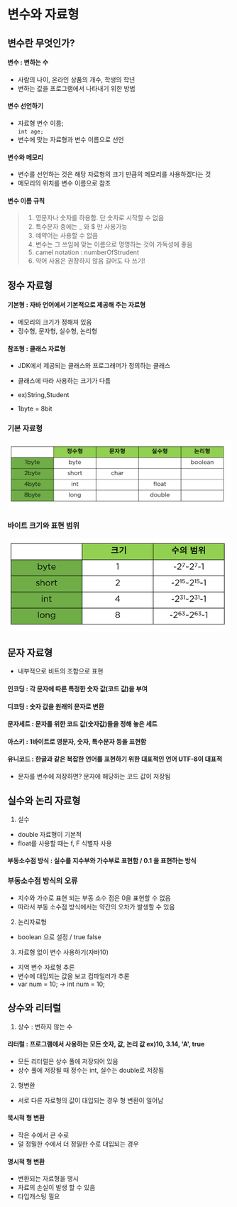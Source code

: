 # 변수와 자료형
  
  
## 변수란 무엇인가?
#### 변수 : 변하는 수  
* 사람의 나이, 온라인 상품의 개수, 학생의 학년  
* 변하는 값을 프로그램에서 나타내기 위한 방법  
  
#### 변수 선언하기  
* 자료형 변수 이름;  
<code>int age;</code>  
* 변수에 맞는 자료형과 변수 이름으로 선언  

#### 변수와 메모리  
* 변수를 선언하는 것은 해당 자료형의 크기 만큼의 메모리를 사용하겠다는 것  
* 메모리의 위치를 변수 이름으로 참조  

#### 변수 이름 규칙  
>1. 영문자나 숫자를 하용함. 단 숫자로 시작할 수 없음
>2. 특수문자 중에는 _ 와 $ 만 사용가능  
>3. 예약어는 사용할 수 없음  
>4. 변수는 그 쓰임에 맞는 이름으로 명명하는 것이 가독성에 좋음  
>5. camel notation : numberOfStrudent  
>6. 약어 사용은 권장하지 않음 길어도 다 쓰기!  

## 정수 자료형

#### 기본형 : 자바 언어에서 기본적으로 제공해 주는 자료형  
* 메모리의 크기가 정해져 있음  
* 정수형, 문자형, 실수형, 논리형    
#### 참조형 : 클래스 자료형  
* JDK에서 제공되는 클래스와 프로그래머가 정의하는 클래스 
* 클래스에 따라 사용하는 크기가 다름  
* ex)String,Student  

* 1byte = 8bit  
### 기본 자료형  
![chapter02-01](./image/chapter02-01.PNG)  

### 바이트 크기와 표현 범위   
![chapter02-02](./image/chapter02-02.PNG)
  
## 문자 자료형
* 내부적으로 비트의 조합으로 표현  
#### 인코딩 : 각 문자에 따른 특정한 숫자 값(코드 값)을 부여  
#### 디코딩 : 숫자 값을 원래의 문자로 변환  
  
#### 문자세트 : 문자를 위한 코드 값(숫자값)들을 정해 놓은 세트  
#### 아스키 : 1바이트로 영문자, 숫자, 특수문자 등을 표현함  
#### 유니코드 : 한글과 같은 복잡한 언어를 표현하기 위한 대표적인 언어 UTF-8이 대표적  
* 문자를 변수에 저장하면? 문자에 해당하는 코드 값이 저장됨  

## 실수와 논리 자료형
1. 실수  
* double 자료형이 기본적  
* float를 사용할 때는 f, F 식별자 사용  

#### 부동소수점 방식 : 실수를 지수부와 가수부로 표현함 / 0.1 을 표현하는 방식  

### 부동소수점 방식의 오류  

* 지수와 가수로 표현 되는 부동 소수 점은 0을 표현할 수 없음  
* 따라서 부동 소수점 방식에서는 약간의 오차가 발생할 수 있음  

2. 논리자료형
* boolean 으로 설정 / true false  

3. 자료형 없이 변수 사용하기(자바10)  
* 지역 변수 자료형 추론  
* 변수에 대입되는 값을 보고 컴파일러가 추론  
* var num = 10; -> int num = 10;  

## 상수와 리터럴

1. 상수 : 변하지 않는 수  
#### 리터럴 : 프로그램에서 사용하는 모든 숫자, 값, 논리 값 ex)10, 3.14, 'A', true  
* 모든 리터럴은 상수 풀에 저장되어 있음  
* 상수 풀에 저장될 때 정수는 int, 실수는 double로 저장됨  
  
2. 형변환  
* 서로 다른 자료형의 값이 대입되는 경우 형 변환이 일어남  
#### 묵시적 형 변환  
* 작은 수에서 큰 수로  
* 덜 정밀한 수에서 더 정밀한 수로 대입되는 경우  
#### 명시적 형 변환  
* 변환되는 자료형을 명시  
* 자료의 손실이 발생 할 수 있음  
* 타입캐스팅 필요
